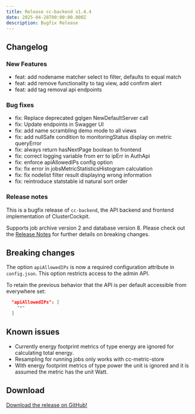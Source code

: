 ```yaml
---
title: Release cc-backend v1.4.4
date: 2025-04-28T00:00:00.000Z
description: Bugfix Release
---
```


## Changelog

### New Features

* feat: add nodename matcher select to filter, defaults to equal match
* feat: add remove functionality to tag view, add confirm alert
* feat: add tag removal api endpoints

### Bug fixes

* fix: Replace deprecated gqlgen NewDefaultServer call
* fix: Update endpoints in Swagger UI
* fix: add name scrambling demo mode to all views
* fix: add nullSafe condition to monitoringStatus display on metric queryError
* fix: always return hasNextPage boolean to frontend
* fix: correct logging variable from err to ipErr in AuthApi
* fix: enforce apiAllowedIPs config option
* fix: fix error in jobsMetricStatisticsHistogram calculation
* fix: fix nodelist filter result displaying wrong information
* fix: reintroduce statstable id natural sort order

### Release notes

This is a bugfix release of `cc-backend`, the API backend and frontend
implementation of ClusterCockpit.

Supports job archive version 2 and database version 8.
Please check out the [Release Notes](https://github.com/ClusterCockpit/cc-backend/blob/master/ReleaseNotes.md) for further details on breaking changes.

## Breaking changes

The option `apiAllowedIPs` is now a required configuration attribute in
`config.json`. This option restricts access to the admin API.

To retain the previous behavior that the API is per default accessible from
everywhere set:

```json
  "apiAllowedIPs": [
    "*"
  ]
```

## Known issues

* Currently energy footprint metrics of type energy are ignored for calculating
  total energy.
* Resampling for running jobs only works with cc-metric-store
* With energy footprint metrics of type power the unit is ignored and it is
  assumed the metric has the unit Watt.

## Download

[Download the release on GitHub!](https://github.com/ClusterCockpit/cc-backend/releases/tag/v1.4.4)
